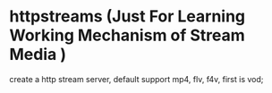 httpstreams
(Just For Learning Working Mechanism of Stream Media )
===========

create a http stream server, default support mp4, flv, f4v, first is vod;


